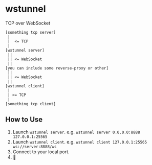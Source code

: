 # wstunnel

TCP over WebSocket

```
[something tcp server]
 |
 |  <= TCP
 |
[wstunnel server]
 ||
 || <= WebSocket
 ||
[you can include some reverse-proxy or other]
 ||
 || <= WebSocket
 ||
[wstunnel client]
 |
 | <= TCP
 |
[something tcp client]
```

## How to Use

1. Launch `wstunnel server`. e.g. `wstunnel server 0.0.0.0:8888 127.0.0.1:25565`
1. Launch `wstunnel client`. e.g. `wstunnel client 127.0.0.1:25565 ws://server:8888/ws`
1. Connect to your local port.
1. :tada: